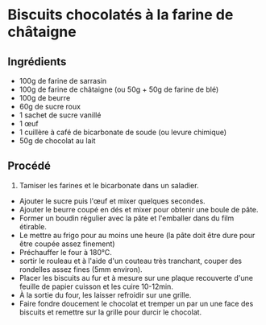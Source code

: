 # Biscuits chocolatés à la farine de châtaigne

## Ingrédients

* 100g de farine de sarrasin
* 100g de farine de châtaigne (ou 50g + 50g de farine de blé)
* 100g de beurre
* 60g de sucre roux
* 1 sachet de sucre vanillé
* 1 œuf
* 1 cuillère à café de bicarbonate de soude (ou levure chimique)
* 50g de chocolat au lait

## Procédé

1. Tamiser les farines et le bicarbonate dans un saladier.
- Ajouter le sucre puis l'œuf et mixer quelques secondes.
- Ajouter le beurre coupé en dés et mixer pour obtenir une boule de pâte.
- Former un boudin régulier avec la pâte et l'emballer dans du film étirable.
- Le mettre au frigo pour au moins une heure (la pâte doit être dure pour être coupée assez finement)
- Préchauffer le four à 180&deg;C.
- sortir le rouleau et à l'aide d'un couteau très tranchant, couper des rondelles assez fines (5mm environ).
- Placer les biscuits au fur et à mesure sur une plaque recouverte d'une feuille de papier cuisson et les cuire 10-12min.
- À la sortie du four, les laisser refroidir sur une grille.
- Faire fondre doucement le chocolat et tremper un par un une face des biscuits et remettre sur la grille pour durcir le chocolat.

